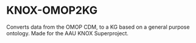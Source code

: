 # KNOX-OMOP2KG
Converts data from the OMOP CDM, to a KG based on a general purpose ontology. Made for the AAU KNOX Superproject.
